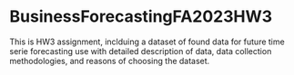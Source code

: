 # BusinessForecastingFA2023HW3
This is HW3 assignment, inclduing a dataset of found data for future time serie forecasting use with detailed description of data, data collection methodologies, and reasons of choosing the dataset.
